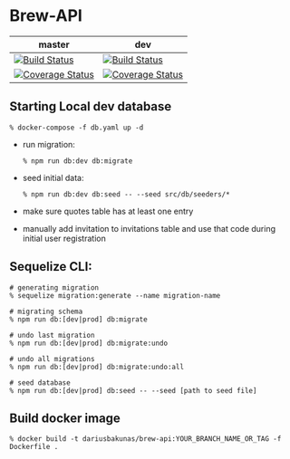 # Brew-API

| master        | dev           |
| ------------- | ------------- |
| [![Build Status](https://gitlab.com/brew-app-group/brew-api/badges/master/pipeline.svg)](https://gitlab.com/brew-app-group/brew-api/pipelines) | [![Build Status](https://gitlab.com/brew-app-group/brew-api/badges/dev/pipeline.svg)](https://gitlab.com/brew-app-group/brew-api/pipelines)  |
| [![Coverage Status](https://coveralls.io/repos/gitlab/brew-app-group/brew-api/badge.svg?branch=master)](https://coveralls.io/gitlab/brew-app-group/brew-api?branch=master) | [![Coverage Status](https://coveralls.io/repos/gitlab/brew-app-group/brew-api/badge.svg?branch=dev)](https://coveralls.io/gitlab/brew-app-group/brew-api?branch=dev)             |


## Starting Local dev database

    % docker-compose -f db.yaml up -d
    
* run migration:
    
      % npm run db:dev db:migrate
    
* seed initial data:

      % npm run db:dev db:seed -- --seed src/db/seeders/*
    
* make sure quotes table has at least one entry
* manually add invitation to invitations table and use that code during initial user registration


## Sequelize CLI:

    # generating migration
    % sequelize migration:generate --name migration-name

    # migrating schema
    % npm run db:[dev|prod] db:migrate
    
    # undo last migration
    % npm run db:[dev|prod] db:migrate:undo
    
    # undo all migrations
    % npm run db:[dev|prod] db:migrate:undo:all
    
    # seed database
    % npm run db:[dev|prod] db:seed -- --seed [path to seed file]

## Build docker image

    % docker build -t dariusbakunas/brew-api:YOUR_BRANCH_NAME_OR_TAG -f Dockerfile .
